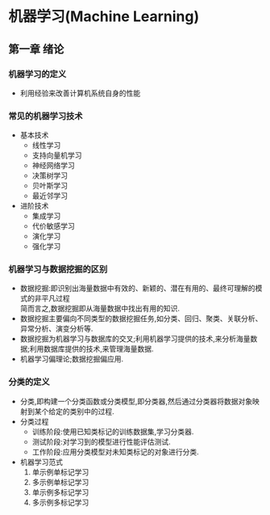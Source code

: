 # 机器学习(Machine Learning)
## 第一章 绪论

### 机器学习的定义
* 利用经验来改善计算机系统自身的性能

### 常见的机器学习技术
* 基本技术
  * 线性学习
  * 支持向量机学习
  * 神经网络学习
  * 决策树学习
  * 贝叶斯学习
  * 最近邻学习
* 进阶技术
  * 集成学习
  * 代价敏感学习
  * 演化学习
  * 强化学习

### 机器学习与数据挖掘的区别
* 数据挖掘:即识别出海量数据中有效的、新颖的、潜在有用的、最终可理解的模式的非平凡过程</br>简而言之,数据挖掘即从海量数据中找出有用的知识.
* 数据挖掘主要偏向不同类型的数据挖掘任务,如分类、回归、聚类、关联分析、异常分析、演变分析等.
* 数据挖掘为机器学习与数据库的交叉;利用机器学习提供的技术,来分析海量数据;利用数据库提供的技术,来管理海量数据.
* 机器学习偏理论;数据挖掘偏应用.

### 分类的定义
* 分类,即构建一个分类函数或分类模型,即分类器,然后通过分类器将数据对象映射到某个给定的类别中的过程.
* 分类过程
  * 训练阶段:使用已知类标记的训练数据集,学习分类器.
  * 测试阶段:对学习到的模型进行性能评估测试.
  * 工作阶段:应用分类模型对未知类标记的对象进行分类.
* 机器学习范式
  1. 单示例单标记学习
  2. 多示例单标记学习
  3. 单示例多标记学习
  4. 多示例多标记学习
